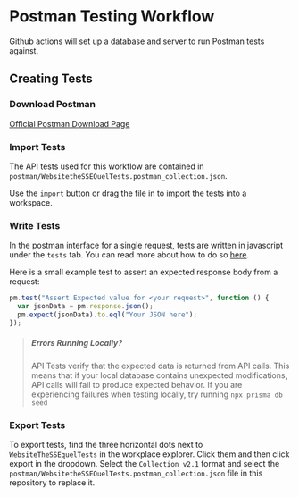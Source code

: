 # Postman Testing Workflow

Github actions will set up a database and server to run Postman tests against.

## Creating Tests

### Download Postman

[Official Postman Download Page](https://www.postman.com/downloads/)

### Import Tests

The API tests used for this workflow are contained in `postman/WebsitetheSSEQuelTests.postman_collection.json`.

Use the `import` button or drag the file in to import the tests into a workspace.

### Write Tests

In the postman interface for a single request, tests are written in javascript under the `tests` tab. You can read more about how to do so [here](https://learning.postman.com/docs/writing-scripts/test-scripts/).

Here is a small example test to assert an expected response body from a request:

```js
pm.test("Assert Expected value for <your request>", function () {
  var jsonData = pm.response.json();
  pm.expect(jsonData).to.eql("Your JSON here");
});
```

> ##### Errors Running Locally?
>
> API Tests verify that the expected data is returned from API calls. This means that if your local database contains
> unexpected modifications, API calls will fail to produce expected behavior. If you are experiencing failures when testing
> locally, try running `npx prisma db seed`

### Export Tests

To export tests, find the three horizontal dots next to `WebsiteTheSSEquelTests` in the workplace explorer. Click them and then click export in the dropdown. Select the `Collection v2.1` format and select the `postman/WebsitetheSSEQuelTests.postman_collection.json` file in this repository to replace it.
